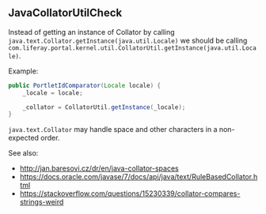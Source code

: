 ## JavaCollatorUtilCheck

Instead of getting an instance of Collator by calling
`java.text.Collator.getInstance(java.util.Locale)` we should be calling
`com.liferay.portal.kernel.util.CollatorUtil.getInstance(java.util.Locale)`.

Example:

```java
public PortletIdComparator(Locale locale) {
    _locale = locale;

    _collator = CollatorUtil.getInstance(_locale);
}
```

`java.text.Collator` may handle space and other characters in a non-expected
order.

See also:

- <http://jan.baresovi.cz/dr/en/java-collator-spaces>
- <https://docs.oracle.com/javase/7/docs/api/java/text/RuleBasedCollator.html>
- <https://stackoverflow.com/questions/15230339/collator-compares-strings-weird>